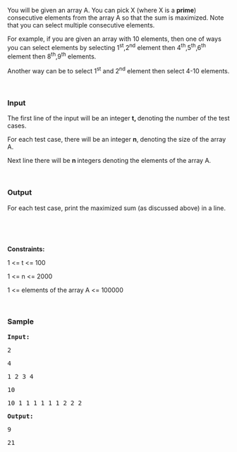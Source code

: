 <p>You will be given an array A. You can pick X (where X is a <strong>prime</strong>) consecutive elements from the array A so that the sum is maximized. Note that you can select multiple consecutive elements.</p>
<p>For example, if you are given an array with 10 elements, then one of ways you can select elements by selecting 1<sup>st</sup>,2<sup>nd</sup> element then 4<sup>th</sup>,5<sup>th</sup>,6<sup>th</sup> element then 8<sup>th</sup>,9<sup>th</sup> elements.</p>
<p>Another way can be to select 1<sup>st</sup> and 2<sup>nd</sup> element then select 4-10 elements.</p>
<p>&nbsp;</p>
<h3>Input</h3>
<p>The first line of the input will be an integer <strong>t, </strong>denoting the number of the test cases.</p>
<p>For each test case, there will be an integer <strong>n</strong>, denoting the size of the array A.</p>
<p>Next line there will be <strong>n </strong>integers denoting the elements of the array A.</p>
<p>&nbsp;</p>
<h3>Output</h3>
<p>For each test case, print the maximized sum (as discussed above) in a line.</p>
<p>&nbsp;</p>
<p>&nbsp;</p>
<p><strong>Constraints:</strong></p>
<p>1 &lt;= t &lt;= 100</p>
<p>1 &lt;= n &lt;= 2000</p>
<p>1 &lt;= elements of the array A &lt;= 100000</p>
<p>&nbsp;</p>
<h3>Sample</h3>
<pre><strong>Input:</strong>
<p>2</p><p>4</p><p>1 2 3 4</p><p>10</p>10 1 1 1 1 1 1 2 2 2</pre>
<pre><strong>Output:</strong>
<p>9</p>21</pre>
<pre></pre>